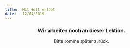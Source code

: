 ```yaml
---
title:  Mit Gott erlebt
date:   12/04/2019
---
```


### <center>Wir arbeiten noch an dieser Lektion.</center>
<center>Bitte komme später zurück.</center>
